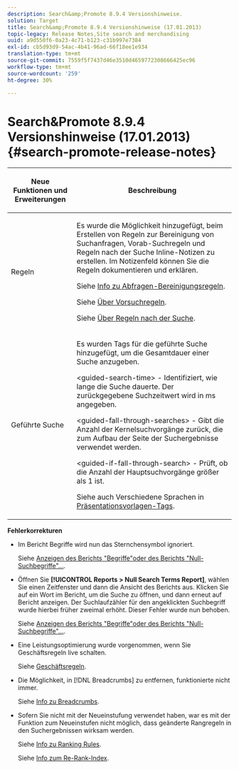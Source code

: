 ```yaml
---
description: Search&amp;Promote 8.9.4 Versionshinweise.
solution: Target
title: Search&amp;Promote 8.9.4 Versionshinweise (17.01.2013)
topic-legacy: Release Notes,Site search and merchandising
uuid: a9d550f6-0a23-4c71-b123-c31b997e7384
exl-id: cb5d93d9-54ac-4b41-96ad-66f18ee1e934
translation-type: tm+mt
source-git-commit: 7559f5f7437d46e3510d4659772308666425ec96
workflow-type: tm+mt
source-wordcount: '259'
ht-degree: 30%

---
```


# Search&amp;Promote 8.9.4 Versionshinweise (17.01.2013){#search-promote-release-notes}

<table> 
 <thead> 
  <tr> 
   <th colname="col1" class="entry"> <p>Neue Funktionen und Erweiterungen </p> </th> 
   <th colname="col2" class="entry"> <p>Beschreibung </p> </th> 
  </tr> 
 </thead>
 <tbody> 
  <tr> 
   <td colname="col1"> <p>Regeln </p> </td> 
   <td colname="col2"> <p> Es wurde die Möglichkeit hinzugefügt, beim Erstellen von Regeln zur Bereinigung von Suchanfragen, Vorab-Suchregeln und Regeln nach der Suche Inline-Notizen zu erstellen. Im Notizenfeld können Sie die Regeln dokumentieren und erklären. </p> <p>Siehe <a href="../c-about-rules-menu/c-about-query-cleaning-rules.md#concept_17F3CDDC3C8A4128AF092A82B777B86C" format="dita" scope="local"> Info zu Abfragen-Bereinigungsregeln</a>. </p> <p>Siehe <a href="../c-about-rules-menu/c-about-pre-search-rules.md#concept_5BF84BB6FACB4645BA9CB7496A01CD1F" format="dita" scope="local"> Über Vorsuchregeln</a>. </p> <p>Siehe <a href="../c-about-rules-menu/c-about-post-search-rules.md#concept_AF6ADFCC0ADF4A788003964939917FDE" format="dita" scope="local"> Über Regeln nach der Suche</a>. </p> </td> 
  </tr> 
  <tr> 
   <td colname="col1"> <p>Geführte Suche </p> </td> 
   <td colname="col2"> <p> Es wurden Tags für die geführte Suche hinzugefügt, um die Gesamtdauer einer Suche anzugeben. </p> <p> <span class="codeph"> &lt;guided-search-time&gt;</span> - Identifiziert, wie lange die Suche dauerte. Der zurückgegebene Suchzeitwert wird in ms angegeben. </p> <p> <span class="codeph"> &lt;guided-fall-through-searches&gt;</span> - Gibt die Anzahl der Kernelsuchvorgänge zurück, die zum Aufbau der Seite der Suchergebnisse verwendet werden. </p> <p> <span class="codeph"> &lt;guided-if-fall-through-search&gt;</span> - Prüft, ob die Anzahl der Hauptsuchvorgänge größer als 1 ist. </p> <p>Siehe auch Verschiedene Sprachen in <a href="../c-appendices/c-templates.md#reference_F1BBF616BCEC4AD7B2548ECD3CA74C64" format="dita" scope="local"> Präsentationsvorlagen-Tags</a>. </p> </td> 
  </tr> 
 </tbody> 
</table>

**Fehlerkorrekturen**

* Im Bericht Begriffe wird nun das Sternchensymbol ignoriert.

   Siehe [Anzeigen des Berichts &quot;Begriffe&quot;oder des Berichts &quot;Null-Suchbegriffe&quot;...](../c-about-reports-menu/c-about-reports-menu.md#task_53B7ED1582DD4B0E8376546A7AFC789A).

* Öffnen Sie **[!UICONTROL Reports > Null Search Terms Report]**, wählen Sie einen Zeitfenster und dann die Ansicht des Berichts aus. Klicken Sie auf ein Wort im Bericht, um die Suche zu öffnen, und dann erneut auf Bericht anzeigen. Der Suchlaufzähler für den angeklickten Suchbegriff wurde hierbei früher zweimal erhöht. Dieser Fehler wurde nun behoben.

   Siehe [Anzeigen des Berichts &quot;Begriffe&quot;oder des Berichts &quot;Null-Suchbegriffe&quot;...](../c-about-reports-menu/c-about-reports-menu.md#task_53B7ED1582DD4B0E8376546A7AFC789A).

* Eine Leistungsoptimierung wurde vorgenommen, wenn Sie Geschäftsregeln live schalten.

   Siehe [Geschäftsregeln](../c-about-rules-menu/c-about-business-rules.md#concept_2A93D76216754D3D8412CDEA00BD26BD).

* Die Möglichkeit, in [!DNL Breadcrumbs] zu entfernen, funktionierte nicht immer.

   Siehe [Info zu Breadcrumbs](../c-about-design-menu/c-about-breadcrumbs.md#concept_FB8A943C594A4A1593B118141DA61F03).

* Sofern Sie nicht mit der Neueinstufung verwendet haben, war es mit der Funktion zum Neueinstufen nicht möglich, dass geänderte Rangregeln in den Suchergebnissen wirksam werden.

   Siehe [Info zu Ranking Rules](../c-about-rules-menu/c-about-ranking-rules.md#concept_F555C076759B4E81B925441CFE707397).

   Siehe [Info zum Re-Rank-Index](../c-about-index-menu/c-about-re-rank-index.md#concept_147B0A9FCD51451787DA898E06F7C692).
